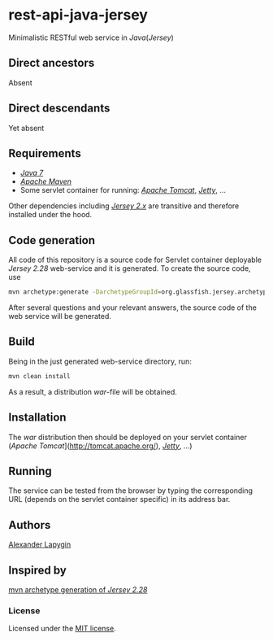 # rest-api-java-jersey

Minimalistic RESTful web service in *Java*(*Jersey*)

## Direct ancestors

Absent

## Direct descendants

Yet absent

## Requirements

* [*Java 7*](https://www.oracle.com/technetwork/java/javase/downloads/java-archive-downloads-javase7-521261.html)
* [*Apache Maven*](https://maven.apache.org/)
* Some servlet container for running: [*Apache Tomcat*](http://tomcat.apache.org/), [*Jetty*](https://www.eclipse.org/jetty/), ...

Оther dependencies including [*Jersey 2.x*](https://jersey.github.io/) are transitive and therefore installed under the hood.

## Code generation

All code of this repository is a source code for Servlet container deployable *Jersey 2.28* web-service and it is generated.
To create the source code, use

```sh
mvn archetype:generate -DarchetypeGroupId=org.glassfish.jersey.archetypes -DarchetypeArtifactId=jersey-quickstart-webapp -DarchetypeVersion=2.28
```

After several questions and your relevant answers, the source code of the web service will be generated.

## Build

Being in the just generated web-service directory, run:

```sh
mvn clean install
```

As a result, a distribution *war*-file will be obtained.

## Installation

The *war* distribution then should be deployed on your servlet container (*Apache Tomcat*](http://tomcat.apache.org/), [*Jetty*](https://www.eclipse.org/jetty/), ...)

## Running

The service can be tested from the browser by typing the corresponding URL
(depends on the servlet container specific) in its address bar.

## Authors

[Alexander Lapygin](https://github.com/AlexanderLapygin)

## Inspired by

[mvn archetype generation of *Jersey 2.28*](https://jersey.github.io/download.html)

### License

Licensed under the [MIT license](./LICENSE). 
